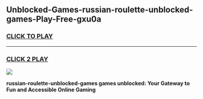 
## Unblocked-Games-russian-roulette-unblocked-games-Play-Free-gxu0a
<h3>
<a href="https://premium76.site?title=russian-roulette-unblocked-games&ref=20A">CLICK TO PLAY</a></h3>
<hr>

<h3>
<a href="https://premium76.site?title=russian-roulette-unblocked-games&ref=20A">CLICK 2 PLAY</a>
  
</h3>

<a href="https://premium76.site?title=russian-roulette-unblocked-games&ref=20A"><img src="https://clearcache.store/games.png"></a>


**russian-roulette-unblocked-games games unblocked: Your Gateway to Fun and Accessible Online Gaming**
